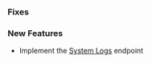 ### Fixes

### New Features

- Implement the [System Logs](https://developer.bigcommerce.com/api-reference/6908d02370409-get-system-logs) endpoint